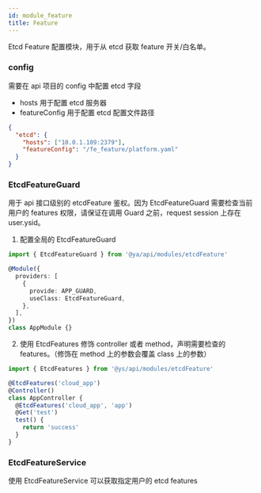 ```yaml
---
id: module_feature
title: Feature
---
```


Etcd Feature 配置模块，用于从 etcd 获取 feature 开关/白名单。

### config

需要在 api 项目的 config 中配置 etcd 字段

- hosts 用于配置 etcd 服务器
- featureConfig 用于配置 etcd 配置文件路径

```json
{
  "etcd": {
    "hosts": ["10.0.1.109:2379"],
    "featureConfig": "/fe_feature/platform.yaml"
  }
}
```

### EtcdFeatureGuard

用于 api 接口级别的 etcdFeature 鉴权。因为 EtcdFeatureGuard 需要检查当前用户的 features 权限，请保证在调用 Guard 之前，request session 上存在 user.ysid。

1. 配置全局的 EtcdFeatureGuard

```typescript
import { EtcdFeatureGuard } from '@ya/api/modules/etcdFeature'

@Module({
  providers: [
    {
      provide: APP_GUARD,
      useClass: EtcdFeatureGuard,
    },
  ],
})
class AppModule {}
```

2. 使用 EtcdFeatures 修饰 controller 或者 method，声明需要检查的 features。（修饰在 method 上的参数会覆盖 class 上的参数）

```typescript
import { EtcdFeatures } from '@ys/api/modules/etcdFeature'

@EtcdFeatures('cloud_app')
@Controller()
class AppController {
  @EtcdFeatures('cloud_app', 'app')
  @Get('test')
  test() {
    return 'success'
  }
}
```

### EtcdFeatureService

使用 EtcdFeatureService 可以获取指定用户的 etcd features
